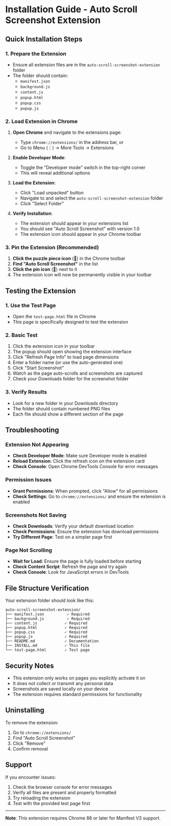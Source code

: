 # Installation Guide - Auto Scroll Screenshot Extension

## Quick Installation Steps

### 1. Prepare the Extension
- Ensure all extension files are in the `auto-scroll-screenshot-extension` folder
- The folder should contain:
  - `manifest.json`
  - `background.js`
  - `content.js`
  - `popup.html`
  - `popup.css`
  - `popup.js`

### 2. Load Extension in Chrome

1. **Open Chrome** and navigate to the extensions page:
   - Type `chrome://extensions/` in the address bar, or
   - Go to Menu (⋮) → More Tools → Extensions

2. **Enable Developer Mode**:
   - Toggle the "Developer mode" switch in the top-right corner
   - This will reveal additional options

3. **Load the Extension**:
   - Click "Load unpacked" button
   - Navigate to and select the `auto-scroll-screenshot-extension` folder
   - Click "Select Folder"

4. **Verify Installation**:
   - The extension should appear in your extensions list
   - You should see "Auto Scroll Screenshot" with version 1.0
   - The extension icon should appear in your Chrome toolbar

### 3. Pin the Extension (Recommended)

1. **Click the puzzle piece icon** (🧩) in the Chrome toolbar
2. **Find "Auto Scroll Screenshot"** in the list
3. **Click the pin icon** (📌) next to it
4. The extension icon will now be permanently visible in your toolbar

## Testing the Extension

### 1. Use the Test Page
- Open the `test-page.html` file in Chrome
- This page is specifically designed to test the extension

### 2. Basic Test
1. Click the extension icon in your toolbar
2. The popup should open showing the extension interface
3. Click "Refresh Page Info" to load page dimensions
4. Enter a folder name (or use the auto-generated one)
5. Click "Start Screenshot"
6. Watch as the page auto-scrolls and screenshots are captured
7. Check your Downloads folder for the screenshot folder

### 3. Verify Results
- Look for a new folder in your Downloads directory
- The folder should contain numbered PNG files
- Each file should show a different section of the page

## Troubleshooting

### Extension Not Appearing
- **Check Developer Mode**: Make sure Developer mode is enabled
- **Reload Extension**: Click the refresh icon on the extension card
- **Check Console**: Open Chrome DevTools Console for error messages

### Permission Issues
- **Grant Permissions**: When prompted, click "Allow" for all permissions
- **Check Settings**: Go to `chrome://extensions/` and ensure the extension is enabled

### Screenshots Not Saving
- **Check Downloads**: Verify your default download location
- **Check Permissions**: Ensure the extension has download permissions
- **Try Different Page**: Test on a simpler page first

### Page Not Scrolling
- **Wait for Load**: Ensure the page is fully loaded before starting
- **Check Content Script**: Refresh the page and try again
- **Check Console**: Look for JavaScript errors in DevTools

## File Structure Verification

Your extension folder should look like this:
```
auto-scroll-screenshot-extension/
├── manifest.json          ✓ Required
├── background.js          ✓ Required
├── content.js            ✓ Required
├── popup.html            ✓ Required
├── popup.css             ✓ Required
├── popup.js              ✓ Required
├── README.md             ✓ Documentation
├── INSTALL.md            ✓ This file
└── test-page.html        ✓ Test page
```

## Security Notes

- This extension only works on pages you explicitly activate it on
- It does not collect or transmit any personal data
- Screenshots are saved locally on your device
- The extension requires standard permissions for functionality

## Uninstalling

To remove the extension:
1. Go to `chrome://extensions/`
2. Find "Auto Scroll Screenshot"
3. Click "Remove"
4. Confirm removal

## Support

If you encounter issues:
1. Check the browser console for error messages
2. Verify all files are present and properly formatted
3. Try reloading the extension
4. Test with the provided test page first

---

**Note**: This extension requires Chrome 88 or later for Manifest V3 support.
